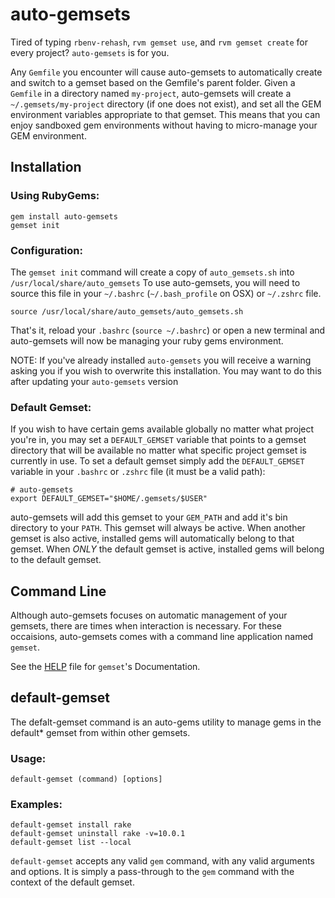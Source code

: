 auto-gemsets
==============

Tired of typing `rbenv-rehash`, `rvm gemset use`, and `rvm gemset create` for every project? `auto-gemsets` is for you.

Any `Gemfile` you encounter will cause auto-gemsets to automatically create and switch to a gemset based on the Gemfile's parent folder. Given a `Gemfile` in a directory named `my-project`, auto-gemsets will create a `~/.gemsets/my-project` directory (if one does not exist), and set all the GEM environment variables appropriate to that gemset. This means that you can enjoy sandboxed gem environments without having to micro-manage your GEM environment.

## Installation

### Using RubyGems:

    gem install auto-gemsets
    gemset init

### Configuration:

The `gemset init` command will create a copy of `auto_gemsets.sh` into `/usr/local/share/auto_gemsets` To use auto-gemsets, you will need to source this file in your `~/.bashrc` (`~/.bash_profile` on OSX) or `~/.zshrc` file.

    source /usr/local/share/auto_gemsets/auto_gemsets.sh

That's it, reload your `.bashrc` (`source ~/.bashrc`) or open a new terminal and auto-gemsets will now be managing your ruby gems environment.

NOTE: If you've already installed `auto-gemsets` you will receive a warning asking you if you wish to overwrite this installation. You may want to do this after updating your `auto-gemsets` version

### Default Gemset:

If you wish to have certain gems available globally no matter what project you're in, you may set a `DEFAULT_GEMSET` variable that points to a gemset directory that will be available no matter what specific project gemset is currently in use. To set a default gemset simply add the `DEFAULT_GEMSET` variable in your `.bashrc` or `.zshrc` file (it must be a valid path):

    # auto-gemsets
    export DEFAULT_GEMSET="$HOME/.gemsets/$USER"

auto-gemsets will add this gemset to your `GEM_PATH` and add it's bin directory to your `PATH`. This gemset will always be active. When another gemset is also active, installed gems will automatically belong to that gemset. When _ONLY_ the default gemset is active, installed gems will belong to the default gemset.

## Command Line

Although auto-gemsets focuses on automatic management of your gemsets, there are times when interaction is necessary. For these occaisions, auto-gemsets comes with a command line application named `gemset`.

See the [HELP](https://github.com/daytonn/auto-gemsets/blob/master/HELP.md) file for `gemset`'s Documentation.

## default-gemset
The defalt-gemset command is an auto-gems utility to manage gems
in the default* gemset from within other gemsets.

### Usage:

    default-gemset (command) [options]

### Examples:

    default-gemset install rake
    default-gemset uninstall rake -v=10.0.1
    default-gemset list --local

`default-gemset` accepts any valid `gem` command, with any valid arguments and options.
It is simply a pass-through to the `gem` command with the context of the default gemset.